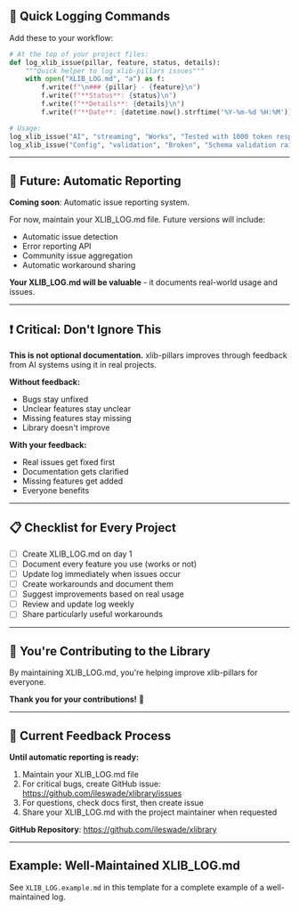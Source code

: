 
## 📝 Quick Logging Commands

Add these to your workflow:

```python
# At the top of your project files:
def log_xlib_issue(pillar, feature, status, details):
    """Quick helper to log xlib-pillars issues"""
    with open("XLIB_LOG.md", "a") as f:
        f.write(f"\n### {pillar} - {feature}\n")
        f.write(f"**Status**: {status}\n")
        f.write(f"**Details**: {details}\n")
        f.write(f"**Date**: {datetime.now().strftime('%Y-%m-%d %H:%M')}\n\n")

# Usage:
log_xlib_issue("AI", "streaming", "Works", "Tested with 1000 token response")
log_xlib_issue("Config", "validation", "Broken", "Schema validation raises TypeError")
```

---

## 🔄 Future: Automatic Reporting

**Coming soon**: Automatic issue reporting system.

For now, maintain your XLIB_LOG.md file. Future versions will include:
- Automatic issue detection
- Error reporting API
- Community issue aggregation
- Automatic workaround sharing

**Your XLIB_LOG.md will be valuable** - it documents real-world usage and issues.

---

## ❗ Critical: Don't Ignore This

**This is not optional documentation.** xlib-pillars improves through feedback from AI systems using it in real projects.

**Without feedback:**
- Bugs stay unfixed
- Unclear features stay unclear  
- Missing features stay missing
- Library doesn't improve

**With your feedback:**
- Real issues get fixed first
- Documentation gets clarified
- Missing features get added
- Everyone benefits

---

## 📋 Checklist for Every Project

- [ ] Create XLIB_LOG.md on day 1
- [ ] Document every feature you use (works or not)
- [ ] Update log immediately when issues occur
- [ ] Create workarounds and document them
- [ ] Suggest improvements based on real usage
- [ ] Review and update log weekly
- [ ] Share particularly useful workarounds

---

## 🤝 You're Contributing to the Library

By maintaining XLIB_LOG.md, you're helping improve xlib-pillars for everyone.

**Thank you for your contributions!** 🙏

---

## 📧 Current Feedback Process

**Until automatic reporting is ready:**

1. Maintain your XLIB_LOG.md file
2. For critical bugs, create GitHub issue: https://github.com/ileswade/xlibrary/issues
3. For questions, check docs first, then create issue
4. Share your XLIB_LOG.md with the project maintainer when requested

**GitHub Repository**: https://github.com/ileswade/xlibrary

---

## Example: Well-Maintained XLIB_LOG.md

See `XLIB_LOG.example.md` in this template for a complete example of a well-maintained log.

